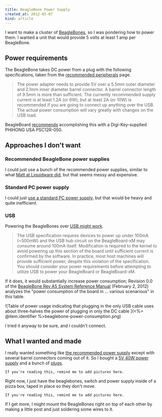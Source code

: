 ```yaml
---
title: BeagleBone Power Supply
created_at: 2012-05-07
kind: article
---
```


I want to make a cluster of [BeagleBones](http://beagleboard.org/bone),
so I was pondering how to power them. I wanted a unit that would provide
5 volts at least 1 amp per BeagleBone.

## Power requirements

The BeagleBone takes DC power from a plug with
the following specifications, taken from the
[recommended peripherals](http://beagleboard.org/peripheral#5V) page.

> The power adapter needs to provide 5V over a 5.5mm outer diameter
> and 2.1mm inner diameter barrel connector. A barrel connector length
> of 9.5mm is more than sufficient.
> The currently recommended supply current is at least 1.2A (or 6W),
> but at least 2A (or 10W) is recommended if you are going to connect
> up anything over the USB. The actual power consumption will vary
> greatly with changes on the USB load.

BeagleBoard [recommends](http://beagleboard.org/peripheral#5V)
accomplishing this with a Digi-Key-supplied PHIHONG USA PSC12R-050.

## Approaches I don't want

### Recommended BeagleBone power supplies

I could just use a bunch of the recommended power supplies, similar to what
[Matt at Liquidware did](http://antipastohw.blogspot.com/2010/09/how-to-make-beagleboard-elastic-r.html),
but that seems messy and expensive.

### Standard PC power supply

I could just [use a standard PC power supply](http://www.instructables.com/id/Power-Supply-For-Arduino-power-and-breadboard/),
but that would be heavy and quite inefficient.

### USB

Powering the BeagleBones over [USB might work](http://beagleboard.org/support/faq).

> The USB specification requires devices to power up under 100mA (~500mW)
> and the USB hub circuit on the BeagleBoard-xM may consume around 100mA
> itself. Modification is required to the kernel to avoid powering up this
> section of the board until sufficient current is confirmed by the software.
> In practice, most host machines will provide sufficient power, despite
> this violation of the specification. You should consider your power
> requirements before attempting to utilize USB to power your BeagleBoard
> or BeagleBoard-xM.

If it does, it would substantially increase power consumption; Revision 0.0 of the 
[BeagleBone Rev A5 System Reference Manual](http://beagleboard.org/static/BONESRM_latest.pdf)
(February 2, 2012) analyzes the "power consumption of the board in ...
various scenarious" in this table.

![Table of power usage indicating that plugging in the only USB cable
  uses about three-halves the power of plugging in only the DC cable
](<%= @item.identifier %>beaglebone-power-consumption.png)

<!-- The table in LaTeX format
MODE                  & USB &  DC & DC+USB \\
Reset                 & 180 &  60 &    190 \\
UBoot                 & 363 & 230 &    340 \\
Kernel Booting (Peak) & 502 & 350 &    470 \\
Kernel Idling         & 305 & 170 &    290 \\
-->

I tried it anyway to be sure, and I couldn't connect.

## What I wanted and made

I really wanted something like [the recommended power supply](http://www.digikey.com/scripts/DkSearch/dksus.dll?lang=en&KeyWords=993-1050-ND&WT.z_slp_buy=TI_BeagleBoard)
except with several barrel connectors coming out of it. So I bought a
[5V 40W power supply](http://www.bonanza.com/listings/200W-5V-40A-Regulated-Switching-LED-Power-Supply-New-200W%C2%A0-5V-%C2%A0DC-40A-Regula/75325441) and a bunch of
[plugs](http://www.allspectrum.com/store/dc-plug-55x21mm-male-to-fixed-screw-terminal-each-p-8133.html).

    If you're reading this, remind me to add pictures here.

Right now, I just have the beaglebones, switch and power supply inside of a
pizza box, taped in place so they don't move.

    If you're reading this, remind me to add pictures here.

If I get more, I might mount the BeagleBones right on top of each other by
making a little post and just soldering some wires to it.
